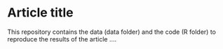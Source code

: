 # Article title

This repository contains the data (data folder) and the code (R folder)
to reproduce the results of the article ....